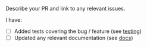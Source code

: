 Describe your PR and link to any relevant issues. 

I have:
 - [ ] Added tests covering the bug / feature (see [testing](https://git.sr.ht/~sircmpwn/gqlgen/blob/master/TESTING.md))
 - [ ] Updated any relevant documentation (see [docs](https://git.sr.ht/~sircmpwn/gqlgen/tree/master/docs/content))
